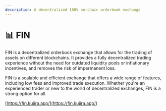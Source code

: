 ```yaml
---
description: A decentralized 100% on-chain orderbook exchange
---
```


# 📊 FIN

FIN is a decentralized orderbook exchange that allows for the trading of assets on different blockchains. It provides a fully decentralized trading experience without the need for outdated liquidity pools or inflationary incentives, and removes the risk of impermanent loss.

FIN is a scalable and efficient exchange that offers a wide range of features, including low fees and improved trade execution. Whether you're an experienced trader or new to the world of decentralized exchanges, FIN is a strong option for all.

[https://fin.kujira.app/](https://fin.kujira.app/)
